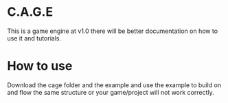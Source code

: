 # C.A.G.E
This is a game engine at v1.0 there will be better documentation on how to use it and tutorials.

# How to use
Download the cage folder and the example and use the example to build on and flow the same structure or your game/project will not work correctly.
